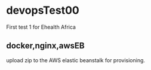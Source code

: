 # devopsTest00
First test 1 for Ehealth Africa

## docker,nginx,awsEB

upload zip to the AWS elastic beanstalk for provisioning.
